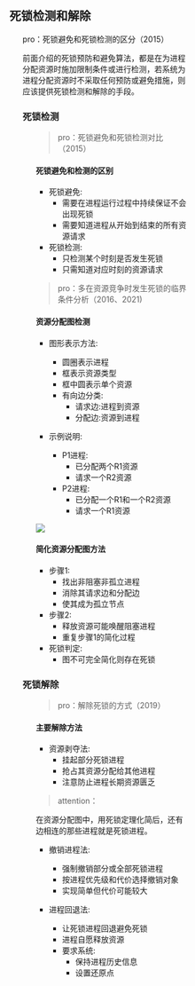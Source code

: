 <div style="float: left; width: 64%; padding: 1%;">

## 死锁检测和解除

<ul>

pro：死锁避免和死锁检测的区分（2015）

前面介绍的死锁预防和避免算法，都是在为进程分配资源时施加限制条件或进行检测，若系统为进程分配资源时不采取任何预防或避免措施，则应该提供死锁检测和解除的手段。

### 死锁检测

<ul>

> pro：死锁避免和死锁检测对比（2015）

#### 死锁避免和检测的区别
- 死锁避免:
  - 需要在进程运行过程中持续保证不会出现死锁
  - 需要知道进程从开始到结束的所有资源请求
- 死锁检测:
  - 只检测某个时刻是否发生死锁
  - 只需知道对应时刻的资源请求

> pro：多在资源竞争时发生死锁的临界条件分析（2016、2021)

#### 资源分配图检测
- 图形表示方法:
  - 圆圈表示进程
  - 框表示资源类型
  - 框中圆表示单个资源
  - 有向边分类:
    - 请求边:进程到资源
    - 分配边:资源到进程

- 示例说明:
  - P1进程:
    - 已分配两个R1资源
    - 请求一个R2资源
  - P2进程:
    - 已分配一个R1和一个R2资源
    - 请求一个R1资源

![](https://cdn-mineru.openxlab.org.cn/model-mineru/prod/77b5c15fac24c0dd51fd809180026878402240b17f0e37a3fc36084e15d76733.jpg)

#### 简化资源分配图方法
- 步骤1:
  - 找出非阻塞非孤立进程
  - 消除其请求边和分配边
  - 使其成为孤立节点
- 步骤2:
  - 释放资源可能唤醒阻塞进程
  - 重复步骤1的简化过程
- 死锁判定:
  - 图不可完全简化则存在死锁

</ul>

### 死锁解除

<ul>

> pro：解除死锁的方式（2019）

#### 主要解除方法
- 资源剥夺法:
  - 挂起部分死锁进程
  - 抢占其资源分配给其他进程
  - 注意防止进程长期资源匮乏

> attention：

在资源分配图中，用死锁定理化简后，还有边相连的那些进程就是死锁进程。

- 撤销进程法:
  - 强制撤销部分或全部死锁进程
  - 按进程优先级和代价选择撤销对象
  - 实现简单但代价可能较大

- 进程回退法:
  - 让死锁进程回退避免死锁
  - 进程自愿释放资源
  - 要求系统:
    - 保持进程历史信息
    - 设置还原点

</ul>

</ul>
</div>
<div style="float: right; width: 26%; padding: 1%;">

</div>
<div style="clear: both;"></div>
